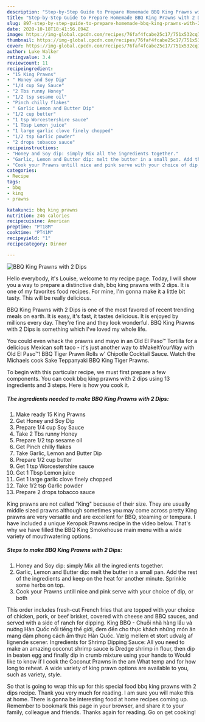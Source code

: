 ```yaml
---
description: "Step-by-Step Guide to Prepare Homemade BBQ King Prawns with 2 Dips"
title: "Step-by-Step Guide to Prepare Homemade BBQ King Prawns with 2 Dips"
slug: 897-step-by-step-guide-to-prepare-homemade-bbq-king-prawns-with-2-dips
date: 2020-10-18T18:41:56.894Z
image: https://img-global.cpcdn.com/recipes/76faf4fcabe25c17/751x532cq70/bbq-king-prawns-with-2-dips-recipe-main-photo.jpg
thumbnail: https://img-global.cpcdn.com/recipes/76faf4fcabe25c17/751x532cq70/bbq-king-prawns-with-2-dips-recipe-main-photo.jpg
cover: https://img-global.cpcdn.com/recipes/76faf4fcabe25c17/751x532cq70/bbq-king-prawns-with-2-dips-recipe-main-photo.jpg
author: Luke Walker
ratingvalue: 3.4
reviewcount: 11
recipeingredient:
- "15 King Prawns"
- " Honey and Soy Dip"
- "1/4 cup Soy Sauce"
- "2 Tbs runny Honey"
- "1/2 tsp sesame oil"
- "Pinch chilly flakes"
- " Garlic Lemon and Butter Dip"
- "1/2 cup butter"
- "1 tsp Worcestershire sauce"
- "1 Tbsp Lemon juice"
- "1 large garlic clove finely chopped"
- "1/2 tsp Garlic powder"
- "2 drops tobacco sauce"
recipeinstructions:
- "Honey and Soy dip: simply Mix all the ingredients together."
- "Garlic, Lemon and Butter dip: melt the butter in a small pan. Add the rest of the ingredients and keep on the heat for another minute. Sprinkle some herbs on top."
- "Cook your Prawns untill nice and pink serve with your choice of dip, or both"
categories:
- Recipe
tags:
- bbq
- king
- prawns

katakunci: bbq king prawns 
nutrition: 246 calories
recipecuisine: American
preptime: "PT18M"
cooktime: "PT41M"
recipeyield: "1"
recipecategory: Dinner

---
```



![BBQ King Prawns with 2 Dips](https://img-global.cpcdn.com/recipes/76faf4fcabe25c17/751x532cq70/bbq-king-prawns-with-2-dips-recipe-main-photo.jpg)

Hello everybody, it's Louise, welcome to my recipe page. Today, I will show you a way to prepare a distinctive dish, bbq king prawns with 2 dips. It is one of my favorites food recipes. For mine, I'm gonna make it a little bit tasty. This will be really delicious.

BBQ King Prawns with 2 Dips is one of the most favored of recent trending meals on earth. It is easy, it's fast, it tastes delicious. It is enjoyed by millions every day. They're fine and they look wonderful. BBQ King Prawns with 2 Dips is something which I've loved my whole life.

You could even whack the prawns and mayo in an Old El Paso™ Tortilla for a delicious Mexican soft taco - it&#39;s just another way to #MakeItYourWay with Old El Paso™! BBQ Tiger Prawn Rolls w&#39; Chipotle Cocktail Sauce. Watch the Michaels cook Sake Teppanyaki BBQ King Tiger Prawns.


To begin with this particular recipe, we must first prepare a few components. You can cook bbq king prawns with 2 dips using 13 ingredients and 3 steps. Here is how you cook it.

<!--inarticleads1-->

##### The ingredients needed to make BBQ King Prawns with 2 Dips:

1. Make ready 15 King Prawns
1. Get  Honey and Soy Dip
1. Prepare 1/4 cup Soy Sauce
1. Take 2 Tbs runny Honey
1. Prepare 1/2 tsp sesame oil
1. Get Pinch chilly flakes
1. Take  Garlic, Lemon and Butter Dip
1. Prepare 1/2 cup butter
1. Get 1 tsp Worcestershire sauce
1. Get 1 Tbsp Lemon juice
1. Get 1 large garlic clove finely chopped
1. Take 1/2 tsp Garlic powder
1. Prepare 2 drops tobacco sauce


King prawns are not called &#34;King&#34; because of their size. They are usually middle sized prawns although sometimes you may come across pretty King prawns are very versatile and are excellent for BBQ, steaming or tempura. I have included a unique Keropok Prawns recipe in the video below. That&#39;s why we have filled the BBQ King Smokehouse main menu with a wide variety of mouthwatering options. 

<!--inarticleads2-->

##### Steps to make BBQ King Prawns with 2 Dips:

1. Honey and Soy dip: simply Mix all the ingredients together.
1. Garlic, Lemon and Butter dip: melt the butter in a small pan. Add the rest of the ingredients and keep on the heat for another minute. Sprinkle some herbs on top.
1. Cook your Prawns untill nice and pink serve with your choice of dip, or both


This order includes fresh-cut French fries that are topped with your choice of chicken, pork, or beef brisket, covered with cheese and BBQ sauces, and served with a side of ranch for dipping. King BBQ - Chuỗi nhà hàng lẩu và nướng Hàn Quốc nổi tiếng thế giới, đem đến cho thực khách những món ăn mang đậm phong cách ẩm thực Hàn Quốc. Vælg mellem et stort udvalg af lignende scener. Ingredients for Shrimp Dipping Sauce: All you need to make an amazing coconut shrimp sauce is Dredge shrimp in flour, then dip in beaten egg and finally dip in crumb mixture using your hands to Would like to know if I cook the Coconut Prawns in the am What temp and for how long to reheat. A wide variety of king prawn options are available to you, such as variety, style. 

So that is going to wrap this up for this special food bbq king prawns with 2 dips recipe. Thank you very much for reading. I am sure you will make this at home. There is gonna be interesting food at home recipes coming up. Remember to bookmark this page in your browser, and share it to your family, colleague and friends. Thanks again for reading. Go on get cooking!
